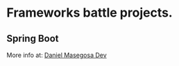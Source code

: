# **Frameworks battle projects.**

## **Spring Boot**

More info at: [Daniel Masegosa Dev](https://danielmasegosa.dev/blog/)
